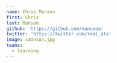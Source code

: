 ```yaml
---
name: Chris Manson
first: Chris
last: Manson
github: 'https://github.com/mansona'
twitter: 'https://twitter.com/real_ate'
image: cmanson.jpg
teams:
  - learning
---
```

